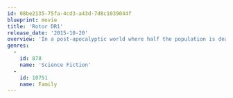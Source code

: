 ```yaml
---
id: 08be2135-75fa-4cd3-a43d-7d8c1039044f
blueprint: movie
title: 'Rotor DR1'
release_date: '2015-10-20'
overview: 'In a post-apocalyptic world where half the population is dead or missing and the sky is full of autonomous drones, a 16-year-old boy named Kitch sets out to find his father, joined by DR1, his drone companion.'
genres:
  -
    id: 878
    name: 'Science Fiction'
  -
    id: 10751
    name: Family
---
```

